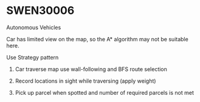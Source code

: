 # SWEN30006
Autonomous Vehicles

Car has limited view on the map, so the A* algorithm may not be suitable here.

Use Strategy pattern

1. Car traverse map use wall-following and BFS route selection

2. Record locations in sight while traversing (apply weight)

3. Pick up parcel when spotted and number of required parcels is not met
